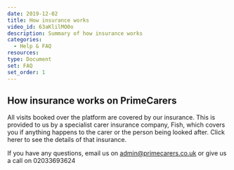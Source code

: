 ```yaml
---
date: 2019-12-02
title: How insurance works
video_id: 63aKlilMO0o
description: Summary of how insurance works
categories:
  - Help & FAQ
resources:
type: Document
set: FAQ
set_order: 1
---
```


## How insurance works on PrimeCarers

All visits booked over the platform are covered by our insurance. This is provided to us by a specialist carer insurance company, Fish, which covers you if anything happens to the carer or the person being looked after. Click herer to see the details of that insurance.

If you have any questions, email us on admin@primecarers.co.uk or give us a call on 02033693624
